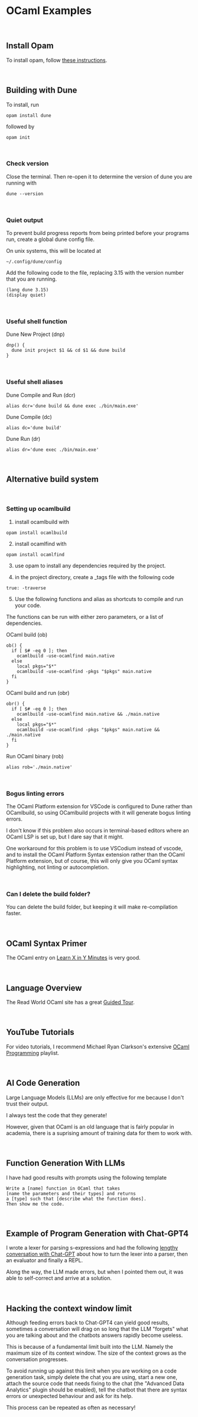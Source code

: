 <br>

# OCaml Examples

<br>

## Install Opam

To install opam, follow [these instructions](https://ocaml.org/docs/up-and-running).

<br>

## Building with Dune

To install, run

```
opam install dune
```

followed by

```
opam init
```

<br>

### Check version

Close the terminal. Then re-open it to determine the version of dune you are running with

```
dune --version
```

<br>

### Quiet output

To prevent build progress reports from being printed before your programs run, create a global dune config file.

On unix systems, this will be located at

```
~/.config/dune/config
```

Add the following code to the file, replacing 3.15 with the version number that you are running.

```
(lang dune 3.15)
(display quiet)
```

<br>

### Useful shell function

Dune New Project (dnp)

```
dnp() {
  dune init project $1 && cd $1 && dune build
}
```

<br>

### Useful shell aliases

Dune Compile and Run (dcr)

```
alias dcr='dune build && dune exec ./bin/main.exe'
```

Dune Compile (dc)

```
alias dc='dune build'
```

Dune Run (dr)

```
alias dr='dune exec ./bin/main.exe'
```

<br>

## Alternative build system

<br>

### Setting up ocamlbuild

1. install ocamlbuild with

```
opam install ocamlbuild
```

2. install ocamlfind with

```
opam install ocamlfind
```

3. use opam to install any dependencies required by the project.

4. in the project directory, create a _tags file with the following code

```
true: -traverse
```

5. Use the following functions and alias as shortcuts to compile and run your code.

The functions can be run with either zero parameters, or a list of dependencies.

OCaml build (ob)

```
ob() {
  if [ $# -eq 0 ]; then
    ocamlbuild -use-ocamlfind main.native
  else
    local pkgs="$*"
    ocamlbuild -use-ocamlfind -pkgs "$pkgs" main.native
  fi
}
```

OCaml build and run (obr)

```
obr() {
  if [ $# -eq 0 ]; then
    ocamlbuild -use-ocamlfind main.native && ./main.native
  else
    local pkgs="$*"
    ocamlbuild -use-ocamlfind -pkgs "$pkgs" main.native && ./main.native
  fi
}
```

Run OCaml binary (rob)

```
alias rob='./main.native'
```

<br>

### Bogus linting errors

The OCaml Platform extension for VSCode is configured to Dune rather than OCamlbuild, so using OCamlbuild projects with it will generate bogus linting errors.

I don't know if this problem also occurs in terminal-based editors where an OCaml LSP is set up, but I dare say that it might.

One workaround for this problem is to use VSCodium instead of vscode, and to install the OCaml Platform Syntax extension rather than the OCaml Platform extension, but of course, this will only give you OCaml syntax highlighting, not linting or autocompletion.

<br>

### Can I delete the build folder?

You can delete the build folder, but keeping it will make re-compilation faster.

<br>

## OCaml Syntax Primer

The OCaml entry on [Learn X in Y Minutes](https://learnxinyminutes.com/docs/ocaml/) is very good.

<br>

## Language Overview

The Read World OCaml site has a great [Guided Tour](https://dev.realworldocaml.org/guided-tour.html).

<br>

## YouTube Tutorials

For video tutorials, I recommend Michael Ryan Clarkson's extensive [OCaml Programming](https://youtube.com/playlist?list=PLre5AT9JnKShBOPeuiD9b-I4XROIJhkIU) playlist.

<br>

## AI Code Generation

Large Language Models (LLMs) are only effective for me because I don't trust their output.

I always test the code that they generate!

However, given that OCaml is an old language that is fairly popular in academia, there is a suprising amount of training data for them to work with.

<br>

## Function Generation With LLMs

I have had good results with prompts using the following template

```
Write a [name] function in OCaml that takes
[name the parameters and their types] and returns
a [type] such that [describe what the function does].
Then show me the code.
```

<br>

## Example of Program Generation with Chat-GPT4

I wrote a lexer for parsing s-expressions and had the following [lengthy conversation with Chat-GPT](https://chat.openai.com/share/a11e1f50-dce6-4e11-b351-9b4c02d52443) about how to turn the lexer into a parser, then an evaluator and finally a REPL.

Along the way, the LLM made errors, but when I pointed them out, it was able to self-correct and arrive at a solution.

<br>

## Hacking the context window limit

Although feeding errors back to Chat-GPT4 can yield good results, sometimes a conversation will drag on so long that the LLM "forgets" what you are talking about and the chatbots answers rapidly become useless.

This is because of a fundamental limit built into the LLM. Namely the maximum size of its context window. The size of the context grows as the conversation progresses.

To avoid running up against this limit when you are working on a code generation task, simply delete the chat you are using, start a new one, attach the source code that needs fixing to the chat (the "Advanced Data Analytics" plugin should be enabled), tell the chatbot that there are syntax errors or unexpected behaviour and ask for its help.

This process can be repeated as often as necessary!

<br>
